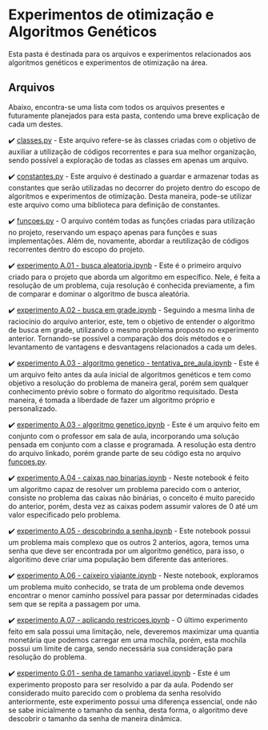 # Experimentos de otimização e Algoritmos Genéticos

Esta pasta é destinada para os arquivos e experimentos relacionados aos algoritmos genéticos e experimentos de otimização na área.

## Arquivos

Abaixo, encontra-se uma lista com todos os arquivos presentes e futuramente planejados para esta pasta, contendo uma breve explicação de cada um destes.

✔️ [classes.py](classes.py) - Este arquivo refere-se às classes criadas com o objetivo de auxiliar a utilização de códigos recorrentes e para sua melhor organização, sendo possível a exploração de todas as classes em apenas um arquivo.

✔️ [constantes.py](constantes.py) - Este arquivo é destinado a guardar e armazenar todas as constantes que serão utilizadas no decorrer do projeto dentro do escopo de algoritmos e experimentos de otimização. Desta maneira, pode-se utilizar este arquivo como uma biblioteca para definição de constantes.

✔️ [funcoes.py](funcoes.py) - O arquivo contém todas as funções criadas para utilização no projeto, reservando um espaço apenas para funções e suas implementações. Além de, novamente, abordar a reutilização de códigos recorrentes dentro do escopo do projeto.

✔️ [experimento A.01 - busca aleatoria.ipynb](experimento%20A.01%20-%20busca%20aleatoria.ipynb) - Este é o primeiro arquivo criado para o projeto que aborda um algoritmo em específico. Nele, é feita a resolução de um problema, cuja resolução é conhecida previamente, a fim de comparar e dominar o algoritmo de busca aleatória.

✔️ [experimento A.02 - busca em grade.ipynb](experimento%20A.02%20-%20busca%20em%20grade.ipynb) - Seguindo a mesma linha de raciocínio do arquivo anterior, este, tem o objetivo de entender o algoritmo de busca em grade, utilizando o mesmo problema proposto no experimento anterior. Tornando-se possível a comparação dos dois métodos e o levantamento de vantagens e desvantagens relacionados a cada um deles.

✔️ [experimento A.03 - algoritmo genetico - tentativa_pre_aula.ipynb](experimento%20A.03%20-%20algoritmo%20genetico%20-%20tentativa_pre_aula.ipynb) - Este é um arquivo feito antes da aula inicial de algoritmos genéticos e tem como objetivo a resolução do problema de maneira geral, porém sem qualquer conhecimento prévio sobre o formato do algoritmo requisitado. Desta maneira, é tomada a liberdade de fazer um algoritmo próprio e personalizado.

✔️ [experimento A.03 - algoritmo genetico.ipynb](experimento%20A.03%20-%20algoritmo%20genetico.ipynb) - Este é um arquivo feito em conjunto com o professor em sala de aula, incorporando uma solução pensada em conjunto com a classe e programada. A resolução esta dentro do arquivo linkado, porém grande parte de seu código esta no arquivo [funcoes.py](funcoes.py).

✔️ [experimento A.04 - caixas nao binarias.ipynb](experimento%20A.04%20-%20caixas%20nao-binarias.ipynb) - Neste notebook é feito um algoritmo capaz de resolver um problema parecido com o anterior, consiste no problema das caixas não binárias, o conceito é muito parecido do anterior, porém, desta vez as caixas podem assumir valores de 0 até um valor especificado pelo problema.

✔️ [experimento A.05 - descobrindo a senha.ipynb](experimento%20A.05%20-%20descobrindo%20a%20senha.ipynb) - Este notebook possui um problema mais complexo que os outros 2 anterios, agora, temos uma senha que deve ser encontrada por um algoritmo genético, para isso, o algoritimo deve criar uma população bem diferente das anteriores.

✔️ [experimento A.06 - caixeiro viajante.ipynb](experimento%20A.06%20-%20o%20caixeiro%20viajante.ipynb) - Neste notebook, exploramos um problema muito conhecido, se trata de um problema onde devemos encontrar o menor caminho possível para passar por determinadas cidades sem que se repita a passagem por uma.

✔️ [experimento A.07 - aplicando restricoes.ipynb](experimento%20A.07%20-%20aplicando%20restricoes.ipynb) - O último experimento feito em sala possui uma limitação, nele, deveremos maximizar uma quantia monetária que podemos carregar em uma mochila, porém, esta mochila possui um limite de carga, sendo necessária sua consideração para resolução do problema.

✔️ [experimento G.01 - senha de tamanho variavel.ipynb](experimento%20GA.01%20-%20senha%20de%20tamanho%20variavel.ipynb) - Este é um experimento proposto para ser resolvido a par da aula. Podendo ser considerado muito parecido com o problema da senha resolvido anteriormente, este experimento possui uma diferença essencial, onde não se sabe inicialmente o tamanho da senha, desta forma, o algoritmo deve descobrir o tamanho da senha de maneira dinâmica.
